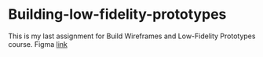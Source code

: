 # Building-low-fidelity-prototypes

This is my last assignment for Build Wireframes and Low-Fidelity Prototypes course.
Figma [link](https://www.figma.com/file/7YWCp43GaSkO1tEcO6CLk3/Untitled?type=design&mode=design&t=4ZyoSl6fiqab8JIO-1)
